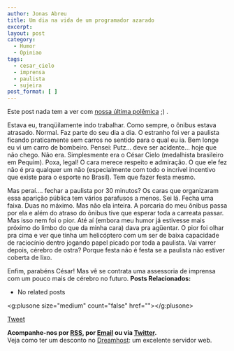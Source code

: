 ```yaml
---
author: Jonas Abreu
title: Um dia na vida de um programador azarado
excerpt:
layout: post
category:
  - Humor
  - Opiniao
tags:
  - cesar_cielo
  - imprensa
  - paulista
  - sujeira
post_format: [ ]
---
```

Este post nada tem a ver com [nossa última polêmica][1] ;) .

Estava eu, tranqüilamente indo trabalhar. Como sempre, o ônibus estava atrasado. Normal. Faz parte do seu dia a dia. O estranho foi ver a paulista ficando praticamente sem carros no sentido para o qual eu ia. Bem longe eu vi um carro de bombeiro. Pensei: Putz… deve ser acidente… hoje que não chego. Não era. Simplesmente era o César Cielo (medalhista brasileiro em Pequim). Poxa, legal! O cara merece respeito e admiração. O que ele fez não é pra qualquer um não (especialmente com todo o incrível incentivo que existe para o esporte no Brasil). Tem que fazer festa mesmo.

Mas peraí…. fechar a paulista por 30 minutos? Os caras que organizaram essa aparição pública tem vários parafusos a menos. Sei lá. Fecha uma faixa. Duas no máximo. Mas não ela inteira. A porcaria do meu ônibus passa por ela e além do atraso do ônibus tive que esperar toda a carreata passar. Mas isso nem foi o pior. Até aí (embora meu humor já estivesse mais próximo do limbo do que da minha cara) dava pra agüentar. O pior foi olhar pra cima e ver que tinha um helicóptero com um ser de baixa capacidade de raciocínio dentro jogando papel picado por toda a paulista. Vai varrer depois, cérebro de ostra? Porque festa não é festa se a paulista não estiver coberta de lixo.

Enfim, parabéns César! Mas vê se contrata uma assessoria de imprensa com um pouco mais de cérebro no futuro. 
**Posts Relacionados:** 
*   No related posts

<g:plusone size="medium" count="false" href=""></g:plusone> 

[Tweet][2] 





**Acompanhe-nos por [ RSS][3], por [Email][4] ou via [Twitter][5].**  
Veja como ter um desconto no [Dreamhost][6]: um excelente servidor web.

 [1]: http://vidageek.net/2008/08/18/linguagens-de-programacao-c/
 [2]: https://twitter.com/share
 [3]: http://feeds.feedburner.com/VidaGeek
 [4]: http://feedburner.google.com/fb/a/mailverify?uri=VidaGeek&loc=pt_BR
 [5]: http://twitter.com/blogvidageek
 [6]: http://vidageek.net/dreamhost/